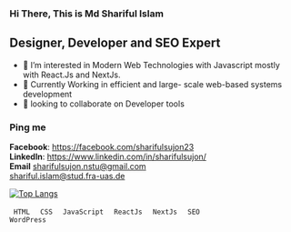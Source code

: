 ### Hi There, This is Md Shariful Islam

##  Designer, Developer and SEO Expert


- 👀 I’m interested in Modern Web Technologies with Javascript mostly with React.Js and NextJs.
- 🌱 Currently Working in efficient and large- scale web-based systems development
- 💞️ looking to collaborate on Developer tools
### Ping me 
<b>Facebook</b>: https://facebook.com/sharifulsujon23  <br>
<b>LinkedIn</b>: https://www.linkedin.com/in/sharifulsujon/ <br>
<b>Email</b> sharifulsujon.nstu@gmail.com <br>     shariful.islam@stud.fra-uas.de <br>


[![Top Langs](https://github-readme-stats.vercel.app/api/top-langs/?username=shariful23&layout=donut)](https://github.com/shariful23/github-readme-stats)

<code> HTML </code>  <code> CSS </code> <code> JavaScript </code> <code> ReactJs </code> <code> NextJs </code> <code> SEO </code>  <code> WordPress </code>
